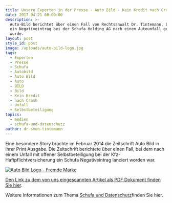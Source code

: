 ```yaml
---
title: Unsere Experten in der Presse - Auto Bild - Kein Kredit nach Crash
date: 2017-04-21 00:00:00
description: >-
  Auto-Bild berichtet über einen Fall von Rechtsanwalt Dr. Tintemann, bei dem
  ein Negativeintrag bei der Schufa Holding AG nach einem Autounfall gelöscht
  wurde.
layout: post
style_id: post
image: /uploads/auto-bild-logo.jpg
tags:
  - Experten
  - Presse
  - Schufa
  - Autobild
  - Auto Bild
  - Auto
  - BILD
  - Bild
  - Kein Kredit
  - nach Crash
  - Unfall
  - Selbstbeteiligung
topics:
  - medien
  - schufa-und-datenschutz
author: dr-sven-tintemann
---
```

Eine besondere Story brachte im Februar 2014 die Zeitschrift Auto Bild in ihrer Print Ausgabe. Die Zeitschrift berichtete über einen Fall, bei dem nach einem Unfall mit offener Selbstbeteiligung bei der Kfz-Haftpflichtversicherung ein Schufa Negativeintrag lanciert worden war.

[![Auto Bild Logo - Fremde Marke](/uploads/versions/auto-bild-logo---x----200-200x---.jpg)](/uploads/Auto-Bild-Kein-Kredit-nach-Crash.pdf)

[Den Link zu dem von uns eingescannten Artikel als PDF Dokument finden Sie hier](/uploads/Auto-Bild-Kein-Kredit-nach-Crash.pdf).

Weitere Informationen zum Thema [Schufa und Datenschutz](/themen/schufa-und-datenschutz/)finden Sie hier.&nbsp;